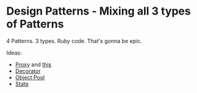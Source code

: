 # Design Patterns - Mixing all 3 types of Patterns

4 Patterns. 3 types. Ruby code. That's gonna be epic.

Ideas:
 - [Proxy](http://rubyblog.pro/2017/11/proxy-pattern) and [this](https://simonecarletti.com/blog/2010/05/understanding-ruby-and-rails-proxy-patter-delegation-and-basicobject/)
 - [Decorator](http://nithinbekal.com/posts/ruby-decorators/)
 - [Object Pool](https://blog.francium.tech/object-pool-design-pattern-when-and-how-to-use-one-5790fb3e5a93)
 - [State](https://github.com/dcadenas/state_pattern)
